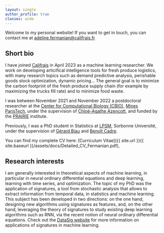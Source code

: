 ```yaml
---
layout: single
author_profile: true
classes: wide
---
```


Welcome to my personal website! If you want to get in touch, you can contact me at [adeline.fermanian@califrais.fr](mailto:adeline.fermanian@califrais.fr)


## Short bio

I have joined [Califrais](https://www.califrais.fr/) in April 2023 as a machine learning researcher. We work on developing articifical intelligence tools for fresh produce logistics, with many research topics such as demand predictive analysis, perishable goods stock optimization, dynamic pricing... The general goal is to minimize the carbon footprint of the fresh produce supply chain (for example by maximizing the trucks fill rate) and to minimize food waste. 

I was between November 2021 and November 2022 a postdoctoral researcher at the [Center for Computational Biology (CBIO)](https://cbio.ensmp.fr), [Mines ParisTech](https://www.minesparis.psl.eu), under the supervision of [Chloé-Agathe Azencott](http://cazencott.info/index.php), and funded by the [PRAIRIE](https://prairie-institute.fr) institute.

Previously, I was a PhD student in Statistics at [LPSM](http://www.lpsm.paris/), Sorbonne Université, under the supervision of [Gérard Biau](http://www.lsta.upmc.fr/biau.html) and [Benoît Cadre](https://w3.ens-rennes.fr/math/people/benoit.cadre/). 

You can find my complete CV here: [Curriculum Vitae]({{ site.url }}{{ site.baseurl }}/assets/docs/Detailed_CV_Fermanian.pdf),

## Research interests

I am generally interested in theoretical aspects of machine learning, in particular in neural ordinary differential equations and deep learning, learning with time series, and optimization. The topic of my PhD was the application of signatures, a tool from stochastic analysis that allows to extract information from temporal data, in statistics and machine learning. This subject has been developed in two directions: on the one hand, designing new algorithms using signatures as features, and, on the other hand, leveraging the theory of signatures to study existing deep learning algorithms such as RNN, via the recent notion of neural ordinary differential equations. Check out the [DataSig website](https://datasig.ac.uk) for more information on applications of signatures in machine learning.


